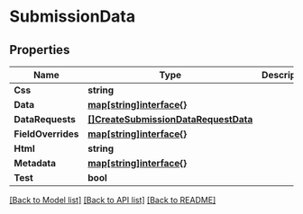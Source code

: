 # SubmissionData

## Properties
Name | Type | Description | Notes
------------ | ------------- | ------------- | -------------
**Css** | **string** |  | [optional] 
**Data** | [**map[string]interface{}**](map[string]interface{}.md) |  | 
**DataRequests** | [**[]CreateSubmissionDataRequestData**](create_submission_data_request_data.md) |  | [optional] 
**FieldOverrides** | [**map[string]interface{}**](map[string]interface{}.md) |  | [optional] 
**Html** | **string** |  | [optional] 
**Metadata** | [**map[string]interface{}**](map[string]interface{}.md) |  | [optional] 
**Test** | **bool** |  | [optional] 

[[Back to Model list]](../README.md#documentation-for-models) [[Back to API list]](../README.md#documentation-for-api-endpoints) [[Back to README]](../README.md)


